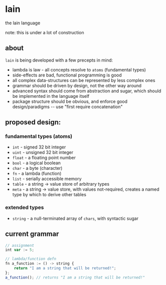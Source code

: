 # lain
the lain language

note: this is under a lot of construction

## about
`lain` is being developed with a few precepts in mind:
* lambda is law - all concepts resolve to `atoms` (fundamental types)
* side-effects are bad, functional programming is good
* all complex data-structures can be represented by less complex ones
* grammar should be driven by design, not the other way around
* advanced syntax should come from abstraction and sugar, which should be implemented in the language itself
* package structure should be obvious, and enforce good design/paradigms -- use "first require concatenation"

## proposed design:

### fundamental types (atoms)
* `int` - signed 32 bit integer
* `uint` - unsigned 32 bit integer
* `float` - a floating point number
* `bool` - a logical boolean
* `char` - a byte (character)
* `fn` - a lambda (function)
* `list` - serially accessible memory
* `table` - a string -> value store of arbitrary types
* `meta` - a string -> value store, with values not-required, creates a named type by which to derive other tables

### extended types
* `string` - a null-terminated array of `chars`, with syntactic sugar

## current grammar
```javascript
// assignment
int var := 5;

// lambda/function defn
fn a_function := () -> string {
	return "I am a string that will be returned!";
};
a_function(); // returns "I am a string that will be returned!"
```
